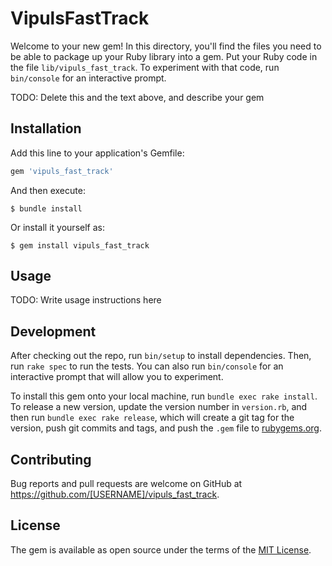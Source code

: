 # VipulsFastTrack

Welcome to your new gem! In this directory, you'll find the files you need to be able to package up your Ruby library into a gem. Put your Ruby code in the file `lib/vipuls_fast_track`. To experiment with that code, run `bin/console` for an interactive prompt.

TODO: Delete this and the text above, and describe your gem

## Installation

Add this line to your application's Gemfile:

```ruby
gem 'vipuls_fast_track'
```

And then execute:

    $ bundle install

Or install it yourself as:

    $ gem install vipuls_fast_track

## Usage

TODO: Write usage instructions here

## Development

After checking out the repo, run `bin/setup` to install dependencies. Then, run `rake spec` to run the tests. You can also run `bin/console` for an interactive prompt that will allow you to experiment.

To install this gem onto your local machine, run `bundle exec rake install`. To release a new version, update the version number in `version.rb`, and then run `bundle exec rake release`, which will create a git tag for the version, push git commits and tags, and push the `.gem` file to [rubygems.org](https://rubygems.org).

## Contributing

Bug reports and pull requests are welcome on GitHub at https://github.com/[USERNAME]/vipuls_fast_track.


## License

The gem is available as open source under the terms of the [MIT License](https://opensource.org/licenses/MIT).
